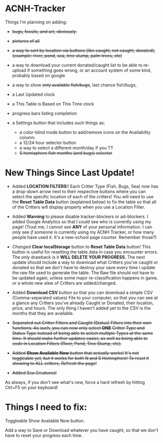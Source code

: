 # ACNH-Tracker

Things I'm planning on adding: 
- ~~bugs, fossils, and art, obviously.~~
- ~~pictures of all~~
- ~~a way to sort by location via buttons (like caught, not caught, donated), (example: river, pond, sea, tree stump, palm trees, etc)~~
- a way to download your current donated/caught list to be able to re-upload if something goes wrong, or an account system of some kind, probably based on google
- a way to show ~~only available fish/bugs~~, last chance fish/bugs, 
- a Last Updated clock
- a This Table is Based on This Time clock
- progress bars listing completion

- a Settings button that includes such things as:
  - a color-blind mode button to add/remove icons on the Availability column.
  - a 12/24 hour selector button
  - a way to select a different month/day if you TT
  - ~~S hemisphere fish months (and bugs) selector~~

# New Things Since Last Update!

- Added **LOCATION FILTERS**!! Each Critter Type (Fish, Bugs, Sea) now has a drop-down arrow next to their respective buttons where you can select the specific location of each of the critters! You will need to use the **Reset Table Data** button (explained below) to fix the table so that all of the Critters will display properly when you use a Location Filter.

- Added **Warning** to please disable tracker-blockers or ad-blockers. I added Google Analytics so that I could see who is currently using my page! (Trust me, I cannot see **ANY** of your personal information. I can *only* see *if* someone is currently using my ACNH Tracker, or how many people have used it. It's a new-school page counter. Remember those?) 

- *Changed* **Clear localStorage** button to **Reset Table Data** button! This button is useful for resetting the table data in case you encounter errors. The only drawback is it **WILL DELETE YOUR PROGRESS**. The next update should include a way to download what Critters you've caught or donated so that we don't have to destroy your save every time I update the raw file used to generate the table. The Raw file should not have to be updated again, unless some major re-classification happens in game, or a whole new slew of Critters are added/changed. 

- Added **Download CSV** button so that you can download a simple CSV (Comma-separated values) File to your computer, so that you can see at a glance any Critters you've already Caught or Donated, their location, price, and hours. The only thing I haven't added yet to the CSV is the months that they are available.  

- ~~Separated out Critter Filters and Caught (Status) Filters into their own functions. As such, you can now only select **ONE** Critter Type and Status Type instead of being able to select multiple Types at the same time. It should make further updates easier, as well as being able to code in Location Filters (River, Pond, Tree Stump, etc).~~

- ~~Added **Show Available Now** button that *actually* works! It's not toggleable yet, but it works for both N and S Hemisphere! To reset it showing to ALL critters, Refresh the page!~~
- ~~Added Sea Creatures!~~
  
As always, if you don't see what's new, force a hard refresh by hitting Ctrl+F5 on your keyboard! 

# Things I need to fix: 

Toggleable Show Available Now button.

Add a way to Save or Download whatever you have caught, so that we don't have to reset your progress each time.
